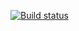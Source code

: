 [![Build status](https://ci.appveyor.com/api/projects/status/a2a10w2vgbti6kvd/branch/main?svg=true)](https://ci.appveyor.com/project/IrinaQA61/patterns1/branch/main) 
